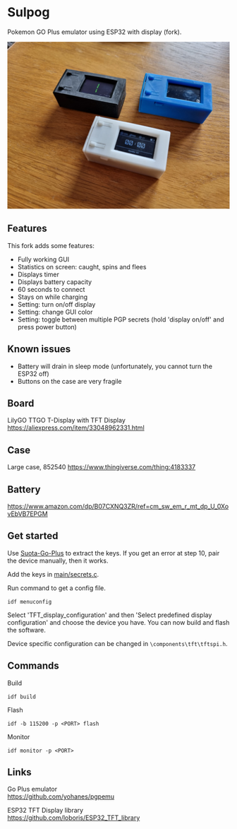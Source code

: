 # Sulpog
Pokemon GO Plus emulator using ESP32 with display (fork).

![Alt text](Sulpogs.jpg?raw=true "Sulpogs")

## Features
This fork adds some features:

* Fully working GUI
* Statistics on screen: caught, spins and flees
* Displays timer
* Displays battery capacity
* 60 seconds to connect
* Stays on while charging
* Setting: turn on/off display
* Setting: change GUI color
* Setting: toggle between multiple PGP secrets (hold 'display on/off' and press power button)

## Known issues
* Battery will drain in sleep mode (unfortunately, you cannot turn the ESP32 off)
* Buttons on the case are very fragile

## Board
LilyGO TTGO T-Display with TFT Display
https://aliexpress.com/item/33048962331.html

## Case
Large case, 852540
https://www.thingiverse.com/thing:4183337

## Battery
https://www.amazon.com/dp/B07CXNQ3ZR/ref=cm_sw_em_r_mt_dp_U_0XovEbVB7EPGM

## Get started
Use [Suota-Go-Plus](https://github.com/Jesus805/Suota-Go-Plus) to extract the keys. If you get an error at step 10, pair the device manually, then it works.

Add the keys in [main/secrets.c](main/secrets.c).

Run command to get a config file.
```
idf menuconfig
```

Select 'TFT_display_configuration' and then 'Select predefined display configuration' and choose the device you have. You can now build and flash the software.

Device specific configuration can be changed in `\components\tft\tftspi.h`.

## Commands
Build
```
idf build
```

Flash
```
idf -b 115200 -p <PORT> flash
```

Monitor
```
idf monitor -p <PORT>
```

## Links
Go Plus emulator\
https://github.com/yohanes/pgpemu

ESP32 TFT Display library\
https://github.com/loboris/ESP32_TFT_library
